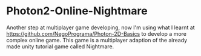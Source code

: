 # Photon2-Online-Nightmare
Another step at multiplayer game developing, now I'm using what I learnt at https://github.com/NegoPrograma/Photon-2D-Basics to develop a more complex online game. This game is a multiplayer adaption of the already made unity tutorial game called Nightmare.
